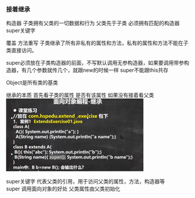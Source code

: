 ### 接着继承
构造器 子类拥有父类的一切数据和行为
父类先于子类 必须拥有匹配的构造器
super关键字

覆盖 方法重写
子类继承了所有非私有的属性和方法，私有的属性和方法不能在子类直接访问。

super必须放在子类构造器的前面，不写默认调用无参构造器，如果要调用带参构造器，有几个参数就传几个，就跟new的时候一样
super不能跟this共存

Object是所有类的基类

继承的本质 首先看子类的属性 是否有该属性 如果没有接着看父类
![img.png](./src/img.png)

super关键字 代表父类的引用，用于访问父类的属性，方法，构造器等  
super 调用面向对象的好处 父类属性由父类初始化